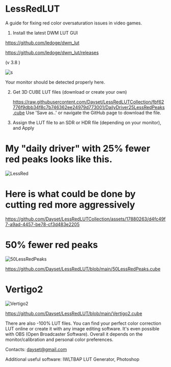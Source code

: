 # LessRedLUT 
A guide for fixing red color oversaturation issues in video games.

1. Install the latest DWM LUT GUI 

https://github.com/ledoge/dwm_lut 

https://github.com/ledoge/dwm_lut/releases

(v 3.8 )

![s](https://github.com/Dayset/LessRedLUTCollection/assets/17880263/b626645b-147e-446d-9281-f5672258ea77)

Your monitor should be detected properly here.

2. Get 3D CUBE LUT files (download or create your own)

   https://raw.githubusercontent.com/Dayset/LessRedLUTCollection/fbf62776f9dbb34f8c7b746362ee24979d773001/DailyDriver25LessRedPeaks.cube 
   Use 'Save as..' or navigate the GitHub page to download the file.

4. Assign the LUT file to an SDR or HDR file (depending on your monitor), and Apply

# My "daily driver" with 25% fewer red peaks looks like this.

![LessRed](https://github.com/Dayset/LessRedLUTCollection/assets/17880263/3630172c-a1b2-4445-99e8-adc6e77e26fa)

# Here is what could be done by cutting red more aggressively

https://github.com/Dayset/LessRedLUTCollection/assets/17880263/d4fc49f7-a9ad-4457-be78-cf3d483e2205

# 50% fewer red peaks

![50LessRedPeaks](https://github.com/Dayset/LessRedLUT/assets/17880263/7dce59cb-ca0e-42df-b282-9b0e5c26eab4)

https://github.com/Dayset/LessRedLUT/blob/main/50LessRedPeaks.cube

# Vertigo2
![Vertigo2](https://github.com/Dayset/LessRedLUT/assets/17880263/086bb9e6-6abf-432f-901c-54eed63c57e0)

https://github.com/Dayset/LessRedLUT/blob/main/Vertigo2.cube

 There are also -100% LUT files. 
 You can find your perfect color correction LUT online or create it with any image editing software.
 It's even possible with OBS (Open Broadcaster Software).
 Overall it depends on the monitor/calibration and personal color preferences. 

Contacts: dayset@gmail.com

Additional useful software: IWLTBAP LUT Generator, Photoshop
